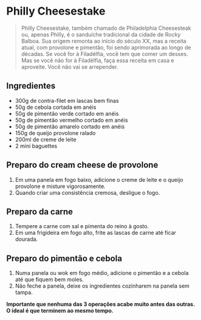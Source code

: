 # Philly Cheesestake

> Philly Cheesestake, também chamado de Philadelphia Cheesesteak ou, apenas Philly, é o sanduíche tradicional da cidade de Rocky Balboa. Sua origem remonta ao início do século XX, mas a receita atual, com provolone e pimentão, foi sendo aprimorada ao longo de décadas. Se você for à Filadélfia, você tem que comer um desses. Mas se você não for à Filadélfia, faça essa receita em casa e aproveite. Você não vai se arrepender.  

## Ingredientes

- 300g de contra-filet em lascas bem finas 
- 50g de cebola cortada em anéis 
- 50g de pimentão verde cortado em anéis 
- 50g de pimentão vermelho cortado em anéis 
- 50g de pimentão amarelo cortado em anéis 
- 150g de queijo provolone ralado 
- 200ml de creme de leite   
- 2 mini baguettes 

## Preparo do cream cheese de provolone 

1. Em uma panela em fogo baixo, adicione o creme de leite e o queijo provolone e misture vigorosamente. 
2. Quando criar uma consistência cremosa, desligue o fogo.  

## Preparo da carne

1. Tempere a carne com sal e pimenta do reino à gosto. 
2. Em uma frigideira em fogo alto, frite as lascas de carne até ficar dourada. 

## Preparo do pimentão e cebola

1. Numa panela ou wok em fogo médio, adicione o pimentão e a cebola até que fiquem bem moles. 
2. Não feche a panela, deixe os ingredientes cozinharem na panela sem tampa. 
 

**Importante que nenhuma das 3 operações acabe muito antes das outras. O ideal é que terminem ao mesmo tempo.**